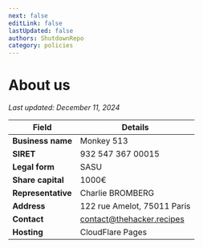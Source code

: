 ```yaml
---
next: false
editLink: false
lastUpdated: false
authors: ShutdownRepo
category: policies
---
```


# About us
_Last updated: December 11, 2024_


| **Field**           | **Details**                               |
|----------------------|-------------------------------------------|
| **Business name**    | Monkey 513                                |
| **SIRET**            | 932 547 367 00015                        |
| **Legal form**       | SASU                                      |
| **Share capital**    | 1000€                                     |
| **Representative**   | Charlie BROMBERG                         |
| **Address**          | 122 rue Amelot, 75011 Paris              |
| **Contact**          | [contact@thehacker.recipes](mailto:contact@thehacker.recipes) |
| **Hosting**          | CloudFlare Pages                         |




